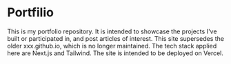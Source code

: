 # Portfilio

This is my portfolio repository. It is intended to showcase the projects I've built or participated in, and post articles of interest. This 
site supersedes the older xxx.github.io, which is no longer maintained. The tech stack applied here are Next.js and Tailwind. The site 
is intended to be deployed on Vercel.
